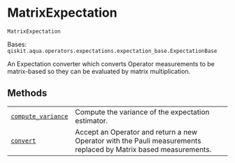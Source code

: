 # MatrixExpectation



`MatrixExpectation`

Bases: `qiskit.aqua.operators.expectations.expectation_base.ExpectationBase`

An Expectation converter which converts Operator measurements to be matrix-based so they can be evaluated by matrix multiplication.

## Methods

|                                                                                                                                                                                                                                           |                                                                                                                 |
| ----------------------------------------------------------------------------------------------------------------------------------------------------------------------------------------------------------------------------------------- | --------------------------------------------------------------------------------------------------------------- |
| [`compute_variance`](qiskit.aqua.operators.expectations.MatrixExpectation.compute_variance#qiskit.aqua.operators.expectations.MatrixExpectation.compute_variance "qiskit.aqua.operators.expectations.MatrixExpectation.compute_variance") | Compute the variance of the expectation estimator.                                                              |
| [`convert`](qiskit.aqua.operators.expectations.MatrixExpectation.convert#qiskit.aqua.operators.expectations.MatrixExpectation.convert "qiskit.aqua.operators.expectations.MatrixExpectation.convert")                                     | Accept an Operator and return a new Operator with the Pauli measurements replaced by Matrix based measurements. |
